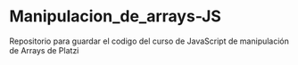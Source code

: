 # Manipulacion_de_arrays-JS
Repositorio para guardar el codigo del curso de JavaScript de manipulación de Arrays de Platzi
